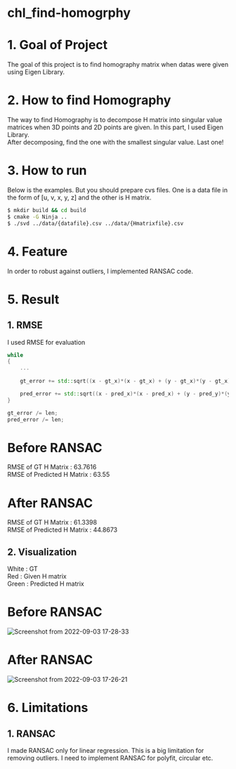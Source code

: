 # chl_find-homogrphy

# 1. Goal of Project
The goal of this project is to find homography matrix when datas were given using Eigen Library.  


# 2. How to find Homography
The way to find Homography is to decompose H matrix into singular value matrices when 3D points and 2D points are given. In this part, I used Eigen Library.  
After decomposing, find the one with the smallest singular value. Last one!  


# 3. How to run  
Below is the examples. But you should prepare cvs files. One is a data file in the form of [u, v, x, y, z] and the other is H matrix.  
```bash
$ mkdir build && cd build
$ cmake -G Ninja ..
$ ./svd ../data/{datafile}.csv ../data/{Hmatrixfile}.csv
```


# 4. Feature
In order to robust against outliers, I implemented RANSAC code.  


# 5. Result
## 1. RMSE
I used RMSE for evaluation  
```C++
while
{
    ...
    
    gt_error += std::sqrt((x - gt_x)*(x - gt_x) + (y - gt_x)*(y - gt_x));

    pred_error += std::sqrt((x - pred_x)*(x - pred_x) + (y - pred_y)*(y - pred_y));
}

gt_error /= len;
pred_error /= len;
```

Before RANSAC  
===
RMSE of GT H Matrix : 63.7616  
RMSE of Predicted H Matrix : 63.55  

After RANSAC  
===
RMSE of GT H Matrix : 61.3398  
RMSE of Predicted H Matrix : 44.8673

## 2. Visualization
White : GT  
Red : Given H matrix  
Green : Predicted H matrix  

Before RANSAC
===
![Screenshot from 2022-09-03 17-28-33](https://user-images.githubusercontent.com/58837749/188262775-a5cd2a7f-e6f8-4206-b687-8cf6918f08b3.png)  

After RANSAC
===
![Screenshot from 2022-09-03 17-26-21](https://user-images.githubusercontent.com/58837749/188262800-008927d1-9755-43f5-af8e-580ec3fc69cb.png)


# 6. Limitations
## 1. RANSAC
I made RANSAC only for linear regression. This is a big limitation for removing outliers. I need to implement RANSAC for polyfit, circular etc.
